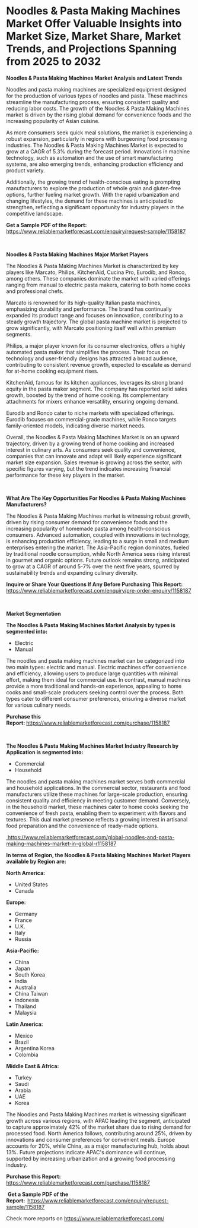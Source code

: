 <p><h1>Noodles & Pasta Making Machines Market Offer Valuable Insights into Market Size, Market Share, Market Trends, and Projections Spanning from 2025 to 2032</h1></p><p><strong>Noodles & Pasta Making Machines Market Analysis and Latest Trends</strong></p>
<p><p>Noodles and pasta making machines are specialized equipment designed for the production of various types of noodles and pasta. These machines streamline the manufacturing process, ensuring consistent quality and reducing labor costs. The growth of the Noodles & Pasta Making Machines market is driven by the rising global demand for convenience foods and the increasing popularity of Asian cuisine. </p><p>As more consumers seek quick meal solutions, the market is experiencing a robust expansion, particularly in regions with burgeoning food processing industries. The Noodles & Pasta Making Machines Market is expected to grow at a CAGR of 5.3% during the forecast period. Innovations in machine technology, such as automation and the use of smart manufacturing systems, are also emerging trends, enhancing production efficiency and product variety. </p><p>Additionally, the growing trend of health-conscious eating is prompting manufacturers to explore the production of whole grain and gluten-free options, further fueling market growth. With the rapid urbanization and changing lifestyles, the demand for these machines is anticipated to strengthen, reflecting a significant opportunity for industry players in the competitive landscape.</p></p>
<p><strong>Get a Sample PDF of the Report:&nbsp;</strong> <a href="https://www.reliablemarketforecast.com/enquiry/request-sample/1158187?utm_campaign=3069&utm_medium=2&utm_source=Github&utm_content=ia&utm_term=11042025&utm_id=noodles-pasta-making-machines">https://www.reliablemarketforecast.com/enquiry/request-sample/1158187</a></p>
<p>&nbsp;</p>
<p><strong>Noodles & Pasta Making Machines Major Market Players</strong></p>
<p><p>The Noodles & Pasta Making Machines Market is characterized by key players like Marcato, Philips, KitchenAid, Cucina Pro, Eurodib, and Ronco, among others. These companies dominate the market with varied offerings ranging from manual to electric pasta makers, catering to both home cooks and professional chefs.</p><p>Marcato is renowned for its high-quality Italian pasta machines, emphasizing durability and performance. The brand has continually expanded its product range and focuses on innovation, contributing to a steady growth trajectory. The global pasta machine market is projected to grow significantly, with Marcato positioning itself well within premium segments.</p><p>Philips, a major player known for its consumer electronics, offers a highly automated pasta maker that simplifies the process. Their focus on technology and user-friendly designs has attracted a broad audience, contributing to consistent revenue growth, expected to escalate as demand for at-home cooking equipment rises.</p><p>KitchenAid, famous for its kitchen appliances, leverages its strong brand equity in the pasta maker segment. The company has reported solid sales growth, boosted by the trend of home cooking. Its complementary attachments for mixers enhance versatility, ensuring ongoing demand.</p><p>Eurodib and Ronco cater to niche markets with specialized offerings. Eurodib focuses on commercial-grade machines, while Ronco targets family-oriented models, indicating diverse market needs.</p><p>Overall, the Noodles & Pasta Making Machines Market is on an upward trajectory, driven by a growing trend of home cooking and increased interest in culinary arts. As consumers seek quality and convenience, companies that can innovate and adapt will likely experience significant market size expansion. Sales revenue is growing across the sector, with specific figures varying, but the trend indicates increasing financial performance for these key players in the market.</p></p>
<p>&nbsp;</p>
<p><strong>What Are The Key Opportunities For Noodles & Pasta Making Machines Manufacturers?</strong></p>
<p><p>The Noodles & Pasta Making Machines market is witnessing robust growth, driven by rising consumer demand for convenience foods and the increasing popularity of homemade pasta among health-conscious consumers. Advanced automation, coupled with innovations in technology, is enhancing production efficiency, leading to a surge in small and medium enterprises entering the market. The Asia-Pacific region dominates, fueled by traditional noodle consumption, while North America sees rising interest in gourmet and organic options. Future outlook remains strong, anticipated to grow at a CAGR of around 5-7% over the next five years, spurred by sustainability trends and expanding culinary diversity.</p></p>
<p><strong>Inquire or Share Your Questions If Any Before Purchasing This Report:</strong> <a href="https://www.reliablemarketforecast.com/enquiry/pre-order-enquiry/1158187?utm_campaign=3069&utm_medium=2&utm_source=Github&utm_content=ia&utm_term=11042025&utm_id=noodles-pasta-making-machines">https://www.reliablemarketforecast.com/enquiry/pre-order-enquiry/1158187</a></p>
<p>&nbsp;</p>
<p><strong>Market Segmentation</strong></p>
<p><strong>The Noodles & Pasta Making Machines Market Analysis by types is segmented into:</strong></p>
<p><ul><li>Electric</li><li>Manual</li></ul></p>
<p><p>The noodles and pasta making machines market can be categorized into two main types: electric and manual. Electric machines offer convenience and efficiency, allowing users to produce large quantities with minimal effort, making them ideal for commercial use. In contrast, manual machines provide a more traditional and hands-on experience, appealing to home cooks and small-scale producers seeking control over the process. Both types cater to different consumer preferences, ensuring a diverse market for various culinary needs.</p></p>
<p><strong>Purchase this Report:&nbsp;</strong><a href="https://www.reliablemarketforecast.com/purchase/1158187?utm_campaign=3069&utm_medium=2&utm_source=Github&utm_content=ia&utm_term=11042025&utm_id=noodles-pasta-making-machines">https://www.reliablemarketforecast.com/purchase/1158187</a></p>
<p>&nbsp;</p>
<p><strong>The Noodles & Pasta Making Machines Market Industry Research by Application is segmented into:</strong></p>
<p><ul><li>Commercial</li><li>Household</li></ul></p>
<p><p>The noodles and pasta making machines market serves both commercial and household applications. In the commercial sector, restaurants and food manufacturers utilize these machines for large-scale production, ensuring consistent quality and efficiency in meeting customer demand. Conversely, in the household market, these machines cater to home cooks seeking the convenience of fresh pasta, enabling them to experiment with flavors and textures. This dual market presence reflects a growing interest in artisanal food preparation and the convenience of ready-made options.</p></p>
<p><a href="https://www.reliablemarketforecast.com/global-noodles-and-pasta-making-machines-market-in-global-r1158187?utm_campaign=3069&utm_medium=2&utm_source=Github&utm_content=ia&utm_term=11042025&utm_id=noodles-pasta-making-machines">&nbsp;https://www.reliablemarketforecast.com/global-noodles-and-pasta-making-machines-market-in-global-r1158187</a></p>
<p><strong>In terms of Region, the Noodles & Pasta Making Machines Market Players available by Region are:</strong></p>
<p>
    <p> <strong> North America: </strong>
        <ul>
            <li>United States</li>
            <li>Canada</li>
        </ul>
        </p> 
    <p> <strong> Europe: </strong>
        <ul>
            <li>Germany</li>
            <li>France</li>
            <li>U.K.</li>
            <li>Italy</li>
            <li>Russia</li>
        </ul>
        </p> 
    <p> <strong> Asia-Pacific: </strong>
        <ul>
            <li>China</li>
            <li>Japan</li>
            <li>South Korea</li>
            <li>India</li>
            <li>Australia</li>
            <li>China Taiwan</li>
            <li>Indonesia</li>
            <li>Thailand</li>
            <li>Malaysia</li>
        </ul>
        </p> 
    <p> <strong> Latin America: </strong>
        <ul>
            <li>Mexico</li>
            <li>Brazil</li>
            <li>Argentina Korea</li>
            <li>Colombia</li>
        </ul>
        </p> 
    <p> <strong> Middle East & Africa: </strong>
        <ul>
            <li>Turkey</li>
            <li>Saudi</li>
            <li>Arabia</li>
            <li>UAE</li>
            <li>Korea</li>
        </ul>
    </p>
    </p>
<p><p>The Noodles and Pasta Making Machines market is witnessing significant growth across various regions, with APAC leading the segment, anticipated to capture approximately 42% of the market share due to rising demand for processed food. North America follows, contributing around 25%, driven by innovations and consumer preferences for convenient meals. Europe accounts for 20%, while China, as a major manufacturing hub, holds about 13%. Future projections indicate APAC's dominance will continue, supported by increasing urbanization and a growing food processing industry.</p></p>
<p><strong>Purchase this Report: </strong><a href="https://www.reliablemarketforecast.com/purchase/1158187?utm_campaign=3069&utm_medium=2&utm_source=Github&utm_content=ia&utm_term=11042025&utm_id=noodles-pasta-making-machines">https://www.reliablemarketforecast.com/purchase/1158187</a></p>
<p>&nbsp;<strong>Get a Sample PDF of the Report:&nbsp;&nbsp;</strong><a href="https://www.reliablemarketforecast.com/enquiry/request-sample/1158187?utm_campaign=3069&utm_medium=2&utm_source=Github&utm_content=ia&utm_term=11042025&utm_id=noodles-pasta-making-machines">https://www.reliablemarketforecast.com/enquiry/request-sample/1158187</a></p>
<p><strong></strong></p>
<p>Check more reports on <a href="https://www.reliablemarketforecast.com/?utm_campaign=3069&utm_medium=2&utm_source=Github&utm_content=ia&utm_term=11042025&utm_id=noodles-pasta-making-machines">https://www.reliablemarketforecast.com/</a></p>
